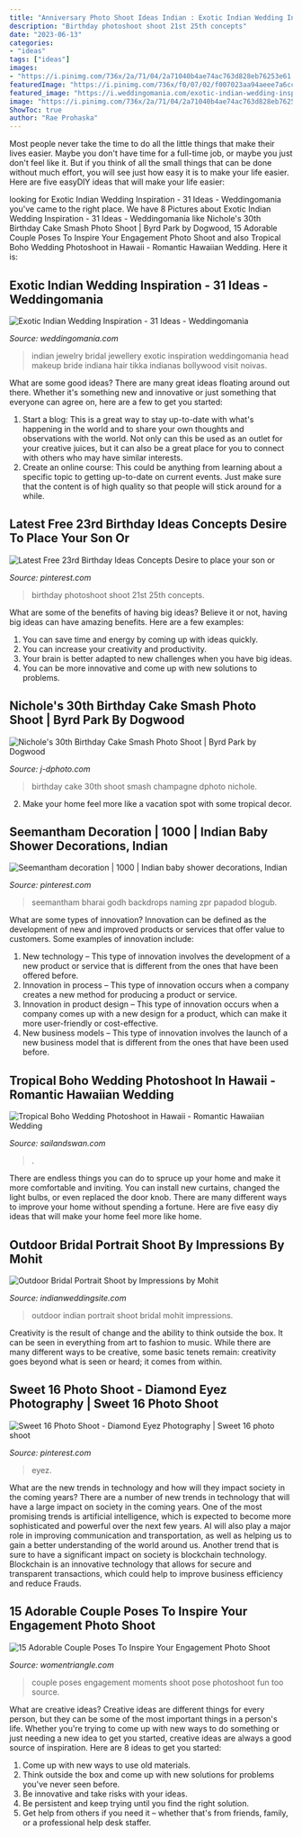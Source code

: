```yaml
---
title: "Anniversary Photo Shoot Ideas Indian : Exotic Indian Wedding Inspiration"
description: "Birthday photoshoot shoot 21st 25th concepts"
date: "2023-06-13"
categories:
- "ideas"
tags: ["ideas"]
images:
- "https://i.pinimg.com/736x/2a/71/04/2a71040b4ae74ac763d828eb76253e61.jpg"
featuredImage: "https://i.pinimg.com/736x/f0/07/02/f007023aa94aeee7a6cc4a28f083fb96.jpg"
featured_image: "https://i.weddingomania.com/exotic-indian-wedding-inspiration-18-500x753.jpg"
image: "https://i.pinimg.com/736x/2a/71/04/2a71040b4ae74ac763d828eb76253e61.jpg"
ShowToc: true
author: "Rae Prohaska"
---
```



Most people never take the time to do all the little things that make their lives easier. Maybe you don't have time for a full-time job, or maybe you just don't feel like it. But if you think of all the small things that can be done without much effort, you will see just how easy it is to make your life easier. Here are five easyDIY ideas that will make your life easier: 

	

		
looking for Exotic Indian Wedding Inspiration - 31 Ideas - Weddingomania you've came to the right place. We have 8 Pictures about Exotic Indian Wedding Inspiration - 31 Ideas - Weddingomania like Nichole&#039;s 30th Birthday Cake Smash Photo Shoot | Byrd Park by Dogwood, 15 Adorable Couple Poses To Inspire Your Engagement Photo Shoot and also Tropical Boho Wedding Photoshoot in Hawaii - Romantic Hawaiian Wedding. Here it is:
		
    
## Exotic Indian Wedding Inspiration - 31 Ideas - Weddingomania

<img loading=lazy src="https://i.weddingomania.com/exotic-indian-wedding-inspiration-18-500x753.jpg" onerror="this.onerror=null;this.src='https://tse2.mm.bing.net/th?id=OIP.pH45o-cYWJBlj2Uhwm1uBwHaLJ&amp;pid=15.1';" alt="Exotic Indian Wedding Inspiration - 31 Ideas - Weddingomania">

_Source: weddingomania.com_

>indian jewelry bridal jewellery exotic inspiration weddingomania head makeup bride indiana hair tikka indianas bollywood visit noivas. 

	

What are some good ideas?
There are many great ideas floating around out there. Whether it's something new and innovative or just something that everyone can agree on, here are a few to get you started: 
1. Start a blog: This is a great way to stay up-to-date with what's happening in the world and to share your own thoughts and observations with the world. Not only can this be used as an outlet for your creative juices, but it can also be a great place for you to connect with others who may have similar interests. 
2. Create an online course: This could be anything from learning about a specific topic to getting up-to-date on current events. Just make sure that the content is of high quality so that people will stick around for a while. 

    
## Latest Free 23rd Birthday Ideas Concepts Desire To Place Your Son Or

<img loading=lazy src="https://i.pinimg.com/736x/2a/71/04/2a71040b4ae74ac763d828eb76253e61.jpg" onerror="this.onerror=null;this.src='https://tse2.mm.bing.net/th?id=OIP.YmZwEGanQWTwtMKxWUG2EwHaK1&amp;pid=15.1';" alt="Latest Free 23rd Birthday Ideas Concepts Desire to place your son or">

_Source: pinterest.com_

>birthday photoshoot shoot 21st 25th concepts. 

	

What are some of the benefits of having big ideas?
Believe it or not, having big ideas can have amazing benefits. Here are a few examples: 
1. You can save time and energy by coming up with ideas quickly.
2. You can increase your creativity and productivity. 
3. Your brain is better adapted to new challenges when you have big ideas.
4. You can be more innovative and come up with new solutions to problems.

    
## Nichole&#039;s 30th Birthday Cake Smash Photo Shoot | Byrd Park By Dogwood

<img loading=lazy src="https://www.j-dphoto.com/images/uploaded/pep_0699__.jpg" onerror="this.onerror=null;this.src='https://tse4.mm.bing.net/th?id=OIP.PlqtoIv4fosd5xz6grO60AHaLG&amp;pid=15.1';" alt="Nichole&#039;s 30th Birthday Cake Smash Photo Shoot | Byrd Park by Dogwood">

_Source: j-dphoto.com_

>birthday cake 30th shoot smash champagne dphoto nichole. 

	

2. Make your home feel more like a vacation spot with some tropical decor.

    
## Seemantham Decoration | 1000 | Indian Baby Shower Decorations, Indian

<img loading=lazy src="https://i.pinimg.com/736x/f0/07/02/f007023aa94aeee7a6cc4a28f083fb96.jpg" onerror="this.onerror=null;this.src='https://tse2.mm.bing.net/th?id=OIP.rcn6YVClgGs-IIYsz90jtwHaJ3&amp;pid=15.1';" alt="Seemantham decoration | 1000 | Indian baby shower decorations, Indian">

_Source: pinterest.com_

>seemantham bharai godh backdrops naming zpr papadod blogub. 

	

What are some types of innovation?
Innovation can be defined as the development of new and improved products or services that offer value to customers. Some examples of innovation include: 
1. New technology – This type of innovation involves the development of a new product or service that is different from the ones that have been offered before.
2. Innovation in process – This type of innovation occurs when a company creates a new method for producing a product or service.
3. Innovation in product design – This type of innovation occurs when a company comes up with a new design for a product, which can make it more user-friendly or cost-effective.
4. New business models – This type of innovation involves the launch of a new business model that is different from the ones that have been used before.

    
## Tropical Boho Wedding Photoshoot In Hawaii - Romantic Hawaiian Wedding

<img loading=lazy src="http://www.sailandswan.com/wp-content/uploads/2018/07/718323_boho-tropicana-inspired-bridal-shoot-683x1024.jpg" onerror="this.onerror=null;this.src='https://tse4.mm.bing.net/th?id=OIP.iERlRJAIWqawtkJea_5y-gHaLG&amp;pid=15.1';" alt="Tropical Boho Wedding Photoshoot in Hawaii - Romantic Hawaiian Wedding">

_Source: sailandswan.com_

>. 

	

There are endless things you can do to spruce up your home and make it more comfortable and inviting. You can install new curtains, changed the light bulbs, or even replaced the door knob. There are many different ways to improve your home without spending a fortune. Here are five easy diy ideas that will make your home feel more like home.

    
## Outdoor Bridal Portrait Shoot By Impressions By Mohit

<img loading=lazy src="http://indianweddingsite.com/sf-images/default-source/default-album/indian-wedding-outdoor-portrait.jpg?sfvrsn=0" onerror="this.onerror=null;this.src='https://tse3.mm.bing.net/th?id=OIP.J3PKxruVt7M2myhx7mBUbQHaLH&amp;pid=15.1';" alt="Outdoor Bridal Portrait Shoot by Impressions by Mohit">

_Source: indianweddingsite.com_

>outdoor indian portrait shoot bridal mohit impressions. 

	

Creativity is the result of change and the ability to think outside the box. It can be seen in everything from art to fashion to music. While there are many different ways to be creative, some basic tenets remain: creativity goes beyond what is seen or heard; it comes from within.

    
## Sweet 16 Photo Shoot - Diamond Eyez Photography | Sweet 16 Photo Shoot

<img loading=lazy src="https://i.pinimg.com/736x/44/c2/8c/44c28c76c2713b2d1ab9ae7222a5112e.jpg" onerror="this.onerror=null;this.src='https://tse4.mm.bing.net/th?id=OIP.WX9v8ozeIhUz5SD33nmArAHaLH&amp;pid=15.1';" alt="Sweet 16 Photo Shoot - Diamond Eyez Photography | Sweet 16 photo shoot">

_Source: pinterest.com_

>eyez. 

	

What are the new trends in technology and how will they impact society in the coming years?
There are a number of new trends in technology that will have a large impact on society in the coming years. One of the most promising trends is artificial intelligence, which is expected to become more sophisticated and powerful over the next few years. AI will also play a major role in improving communication and transportation, as well as helping us to gain a better understanding of the world around us. Another trend that is sure to have a significant impact on society is blockchain technology. Blockchain is an innovative technology that allows for secure and transparent transactions, which could help to improve business efficiency and reduce Frauds.

    
## 15 Adorable Couple Poses To Inspire Your Engagement Photo Shoot

<img loading=lazy src="https://www.womentriangle.com/wp-content/uploads/2016/07/chilling-moments.jpg" onerror="this.onerror=null;this.src='https://tse2.mm.bing.net/th?id=OIP.KA-NfKEm_FX8jFpSRKJGJgHaLH&amp;pid=15.1';" alt="15 Adorable Couple Poses To Inspire Your Engagement Photo Shoot">

_Source: womentriangle.com_

>couple poses engagement moments shoot pose photoshoot fun too source. 

	

What are creative ideas?
Creative ideas are different things for every person, but they can be some of the most important things in a person's life. Whether you're trying to come up with new ways to do something or just needing a new idea to get you started, creative ideas are always a good source of inspiration. Here are 8 ideas to get you started: 
1. Come up with new ways to use old materials.
2. Think outside the box and come up with new solutions for problems you've never seen before.
3. Be innovative and take risks with your ideas.
4. Be persistent and keep trying until you find the right solution. 
5. Get help from others if you need it – whether that's from friends, family, or a professional help desk staffer. 

